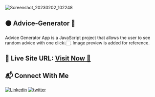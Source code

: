 ![Screenshot_20230202_102248](https://github.com/mhdamaan79/Advice-Generator/assets/118375524/556f9ef0-ec3e-47e8-a515-f049ad14701b)

## 🟠 Advice-Generator 💫

Advice Generator App is a JavaScript project that allows the user to see random advice with one click👆🏻. Image preview is added for reference.

## 📌 Live Site URL: <a href="https://advice-generator-web-app-79.netlify.app/">**Visit Now** 🚀</a>

## 📬 Connect With Me

[![Linkedin](https://img.shields.io/badge/LinkedIn-1877F2?style=for-the-badge&logo=linkedin&logoColor=white)](https://www.linkedin.com/in/mhdamaan79/)
[![twitter](	https://img.shields.io/badge/Twitter-1DA1F2?style=for-the-badge&logo=twitter&logoColor=white)](https://twitter.com/mhdamaan79)
